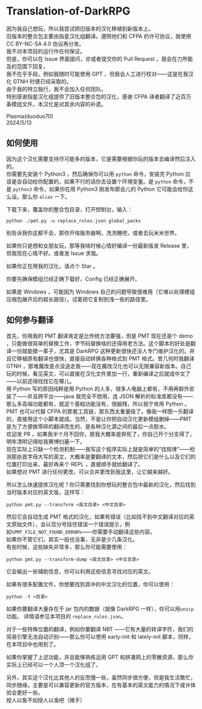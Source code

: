 # Translation-of-DarkRPG
因为我自己想玩，所以我尝试把旧版本的汉化移植到新版本上。  
旧版本的整合包主要由指星汉化组翻译。遵照他们和 CFPA 的许可协议，我使用 CC BY-NC-SA 4.0 协议再分发。  
我不对本项目的运行作任何保证。  
但是，你可以在 Issue 界面提问，亦或者提交你的 Pull Request ，我会在力所能及的范围下回复。  
我不在乎手段，例如我随时可能使用 GPT ，但我会人工进行校对——这是在我汉化 GTNH 时便已经采取的。  
由于我的特立独行，我不会加入任何团队。  
特别感谢指星汉化组提供了旧版本整合包的汉化，感谢 CFPA 译者翻译了近百万条模组文件。本汉化是对其余内容的补遗。

Plasma(duoduo70)  
2024/5/13

## 如何使用
因为这个汉化需要支持尽可能多的版本，它是需要根据你玩的版本去编译然后注入的。  
你需要先安装个 Python3 ，然后确保你可以用 `python` 命令，安装完 Python 应该是会自动给你配置的，如果不行的话你去设置个环境变量。是 `python` 命令，不是 `python3` 命令，如果你在用 Python3 刚发布那会儿的 Python 它可能会给你这么设。那么你 `alias` 一下。

下载下来，覆盖你的整合包目录，打开控制台，输入：
```
python ./pmt.py -u replace_rules.json global_packs
```

别告诉我你这都不会，那你开啥服务器啊，洗洗睡吧，或者去玩米米世界。

如果你只是想和女朋友玩，那等我啥时候心情好编译一份最新版发 Release 里，但我现在心情不好。或者发 Issue 求我。

如果你正在用我的汉化，请点个 Star 。

你要先确保模组已经正确下载好，Config 已经正确展开。

如果是 Windows ，可能因为 Windows 自己的问题导致很难用（它难以处理模组压缩包展开后的超长路径）。试着把它复制到浅一些的路径里。

## 如何参与翻译
首先，你用我的 PMT 翻译肯定是比传统方法要强，但是 PMT 现在还是个 demo ，只能做很简单的替换工作，字节码替换啥的还得用老方法。这个脚本的好处是翻译一份就能撑一辈子，尤其是 DarkRPG 这种更新很快还没人专门维护汉化的。并且它移植原有翻译也很快，直接自动转换各种格式到 PMT 格式。曾几何时我翻译 GTNH ，那堆魔改差点没送走我——现在魔改汉化也可以无限兼容新版本。自己玩的时候，看见英文，可以直接在汉化文件里加一行，重新编译之后就成中文了——以前还得找找它在哪儿。  
用 Python 写的原因纯粹是用 Python 的人多，很多人电脑上都有，不用再额外安装了——并且跨平台——java 我完全不想用，连 JSON 解析的标准库都没有——那么多高端功能都有，就这个基础功能没有，很脑残，所以我宁肯用 Python 。  
PMT 也可以代替 CFPA 的那套工具链，那东西太重量级了。像我一样图一乐翻译的，直接用这个小脚本就成。当然，不是让你把自动汉化更新模组删掉——PMT是为了方便做零碎的翻译而生的，是各种汉化源之间的最后一点胶水。  
欢迎发 PR ，如果我半个月不回你，那我大概率是猝死了，你自己开个分支得了，明年清明记得给我赛博扫墓一下。  
现在实际上只缺一个检测机制——我写这个程序实际上就是简单的“找规律”——检测那些首字母大写的英文，大概率是要翻译的文本，然后把它们是什么以及它们的位置打印出来，最好再来个 REPL ，直接顺手就给翻译了。  
如果想对 PMT 进行任何更改，可以合并更改到我这里，让它越来越好。

所以怎么快速提炼汉化呢？你只需要找到你想玩的整合包中最新的汉化，然后找到当时版本对应的英文版，这样写：
```
python pmt.py --transform <英文目录> <中文目录>
```
然后它会自动生成 PMT 格式的汉化，如果有错误（比如找不到中文翻译对应的英文原始文件），会以百分号括住错误一个错误提示，例如`%PMT_FILE_NOT_FOUND_ERROR%`——你需要手动翻译这些内容。  
如果你不管它们，其实一般也没事，无非是少几条汉化。  
有些时候，这些缺失非常多，那么你可能需要使用：
```
python pmt.py --transform-dump <英文目录> <中文目录>
```
它会输出一些辅助信息，你可以利用这些信息寻找对应的英文。  

如果有很多配置文件，你想要找到其中的中文汉化的位置，你可以使用：
```
python -t <目录>
```

如果你要翻译大量存在于 jar 包内的数据（就像 DarkRPG 一样），你可以用`unzip`功能。
详情请参见本项目的 `replace_rules.json`。

对于一些特殊位置的翻译，例如你要翻译 NBT ——它有大量的转译字符，我们的简易引擎无法自动识别——那么你可以使用 early-init 和 lately-init 脚本，同样，在本项目中也用到了。

如果你掌握了上述功能，并且能够熟练运用 GPT 和拼凑网上的零散资源，那么你实际上已经可以一个人顶一个汉化组了。

另外，其实这个汉化比其他人的反而慢一些，虽然同步很方便，但是我生活繁忙，同步随缘。主要是可以兼容更新的官方版本，在有基本的英文能力的情况下或许体验会更好一些。  
授人以鱼不如授人以渔吧（摊手）

